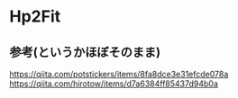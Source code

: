 # Hp2Fit

## 参考(というかほぼそのまま)
https://qiita.com/potstickers/items/8fa8dce3e31efcde078a
https://qiita.com/hirotow/items/d7a6384ff85437d94b0a
